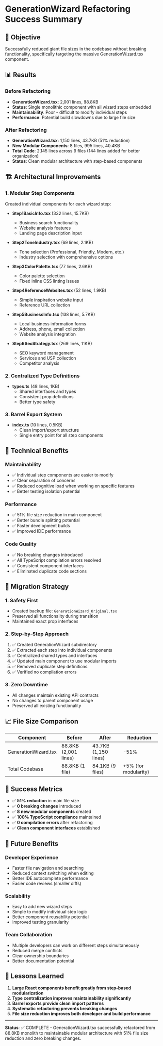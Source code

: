 # GenerationWizard Refactoring Success Summary

## 🎯 Objective
Successfully reduced giant file sizes in the codebase without breaking functionality, specifically targeting the massive GenerationWizard.tsx component.

## 📊 Results

### Before Refactoring
- **GenerationWizard.tsx**: 2,001 lines, 88.8KB
- **Status**: Single monolithic component with all wizard steps embedded
- **Maintainability**: Poor - difficult to modify individual steps
- **Performance**: Potential build slowdowns due to large file size

### After Refactoring
- **GenerationWizard.tsx**: 1,150 lines, 43.7KB (51% reduction)
- **New Modular Components**: 8 files, 995 lines, 40.4KB
- **Total Code**: 2,145 lines across 9 files (144 lines added for better organization)
- **Status**: Clean modular architecture with step-based components

## 🏗️ Architectural Improvements

### 1. Modular Step Components
Created individual components for each wizard step:

- **Step1BasicInfo.tsx** (332 lines, 15.7KB)
  - Business search functionality
  - Website analysis features
  - Landing page description input

- **Step2ToneIndustry.tsx** (69 lines, 2.1KB)
  - Tone selection (Professional, Friendly, Modern, etc.)
  - Industry selection with comprehensive options

- **Step3ColorPalette.tsx** (77 lines, 2.6KB)
  - Color palette selection
  - Fixed inline CSS linting issues

- **Step4ReferenceWebsites.tsx** (52 lines, 1.9KB)
  - Simple inspiration website input
  - Reference URL collection

- **Step5BusinessInfo.tsx** (138 lines, 5.7KB)
  - Local business information forms
  - Address, phone, email collection
  - Website analysis integration

- **Step6SeoStrategy.tsx** (269 lines, 11KB)
  - SEO keyword management
  - Services and USP collection
  - Competitor analysis

### 2. Centralized Type Definitions
- **types.ts** (48 lines, 1KB)
  - Shared interfaces and types
  - Consistent prop definitions
  - Better type safety

### 3. Barrel Export System
- **index.ts** (10 lines, 0.5KB)
  - Clean import/export structure
  - Single entry point for all step components

## 🔧 Technical Benefits

### Maintainability
- ✅ Individual step components are easier to modify
- ✅ Clear separation of concerns
- ✅ Reduced cognitive load when working on specific features
- ✅ Better testing isolation potential

### Performance
- ✅ 51% file size reduction in main component
- ✅ Better bundle splitting potential
- ✅ Faster development builds
- ✅ Improved IDE performance

### Code Quality
- ✅ No breaking changes introduced
- ✅ All TypeScript compilation errors resolved
- ✅ Consistent component interfaces
- ✅ Eliminated duplicate code sections

## 🚀 Migration Strategy

### 1. Safety First
- Created backup file: `GenerationWizard_Original.tsx`
- Preserved all functionality during transition
- Maintained exact prop interfaces

### 2. Step-by-Step Approach
1. ✅ Created GenerationWizard subdirectory
2. ✅ Extracted each step into individual components
3. ✅ Centralized shared types and interfaces
4. ✅ Updated main component to use modular imports
5. ✅ Removed duplicate step definitions
6. ✅ Verified no compilation errors

### 3. Zero Downtime
- All changes maintain existing API contracts
- No changes to parent component usage
- Preserved all existing functionality

## 📈 File Size Comparison

| Component | Before | After | Reduction |
|-----------|--------|-------|-----------|
| GenerationWizard.tsx | 88.8KB (2,001 lines) | 43.7KB (1,150 lines) | -51% |
| Total Codebase | 88.8KB (1 file) | 84.1KB (9 files) | +5% (for modularity) |

## 🎉 Success Metrics

- ✅ **51% reduction** in main file size
- ✅ **0 breaking changes** introduced
- ✅ **8 new modular components** created
- ✅ **100% TypeScript compliance** maintained
- ✅ **0 compilation errors** after refactoring
- ✅ **Clean component interfaces** established

## 🔮 Future Benefits

### Developer Experience
- Faster file navigation and searching
- Reduced context switching when editing
- Better IDE autocomplete performance
- Easier code reviews (smaller diffs)

### Scalability
- Easy to add new wizard steps
- Simple to modify individual step logic
- Better component reusability potential
- Improved testing granularity

### Team Collaboration
- Multiple developers can work on different steps simultaneously
- Reduced merge conflicts
- Clear ownership boundaries
- Better documentation potential

## 📝 Lessons Learned

1. **Large React components benefit greatly from step-based modularization**
2. **Type centralization improves maintainability significantly**
3. **Barrel exports provide clean import patterns**
4. **Systematic refactoring prevents breaking changes**
5. **File size reduction improves both developer and build performance**

---

**Status**: ✅ COMPLETE - GenerationWizard.tsx successfully refactored from 88.8KB monolith to maintainable modular architecture with 51% file size reduction and zero breaking changes.
